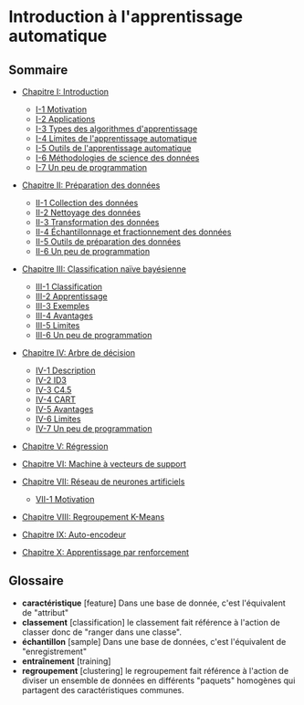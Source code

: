 ﻿# Introduction à l'apprentissage automatique

## Sommaire

- [Chapitre I: Introduction](introduction.md)
  - [I-1 Motivation](introduction.md#i-1-motivation)
  - [I-2 Applications](introduction.md#i-2-applications)
  - [I-3 Types des algorithmes d'apprentissage](introduction.md#i-3-types-des-algorithmes-dapprentissage)
  - [I-4 Limites de l'apprentissage automatique](introduction.md#i-4-limites-de-lapprentissage-automatique)
  - [I-5 Outils de l'apprentissage automatique](introduction.md#i-5-outils-de-lapprentissage-automatique)
  - [I-6 Méthodologies de science des données](introduction.md#i-6-méthodologies-de-science-des-données)
  - [I-7 Un peu de programmation](introduction.md#i-7-un-peu-de-programmation)


- [Chapitre II: Préparation des données](preparation.md)
  - [II-1 Collection des données](preparation.md#ii-1-collection-des-données)
  - [II-2 Nettoyage des données](preparation.md#ii-2-nettoyage-des-données)
  - [II-3 Transformation des données](preparation.md#ii-3-transformation-des-données)
  - [II-4 Échantillonnage et fractionnement des données](preparation.md#ii-4-échantillonnage-et-fractionnement-des-données)
  - [II-5 Outils de préparation des données](preparation.md#ii-5-outils-de-préparation-des-données)
  - [II-6 Un peu de programmation](preparation.md#ii-6-un-peu-de-programmation)


- [Chapitre III: Classification naïve bayésienne](bayes.md)
  - [III-1 Classification](bayes.md#iii-1-classification)
  - [III-2 Apprentissage](bayes.md#iii-2-apprentissage)
  - [III-3 Exemples](bayes.md#iii-3-exemples)
  - [III-4 Avantages](bayes.md#iii-4-avantages)
  - [III-5 Limites](bayes.md#iii-5-limites)
  - [III-6 Un peu de programmation](bayes.md#iii-6-un-peu-de-programmation)


- [Chapitre IV: Arbre de décision](arbres.md)
  - [IV-1 Description](arbres.md#iv-1-description)
  - [IV-2 ID3](arbres.md#iv-2-id3)
  - [IV-3 C4.5](arbres.md#iv-3-c4.5)
  - [IV-4 CART](arbres.md#iv-4-cart)
  - [IV-5 Avantages](arbres.md#iv-5-avantages)
  - [IV-6 Limites](arbres.md#iv-6-limites)
  - [IV-7 Un peu de programmation](arbres.md#iv-7-un-peu-de-programmation)

- [Chapitre V: Régression](regression.md)

- [Chapitre VI: Machine à vecteurs de support](svm.md)

- [Chapitre VII: Réseau de neurones artificiels](neurones.md)
  - [VII-1 Motivation](#vii-1-motivation)


- [Chapitre VIII: Regroupement K-Means](kmean.md)


- [Chapitre IX: Auto-encodeur](autoencodeur.md)


- [Chapitre X: Apprentissage par renforcement](renforcement.md)


## Glossaire

- **caractéristique** [feature] Dans une base  de donnée, c'est l'équivalent de "attribut"
- **classement** [classification] le classement fait référence à l'action de classer donc de "ranger dans une classe".
- **échantillon** [sample] Dans une base de données, c'est l'équivalent de "enregistrement"
- **entraînement** [training]
- **regroupement** [clustering] le regroupement fait référence à l'action de diviser un ensemble de données en différents "paquets" homogènes qui partagent des caractéristiques communes.
